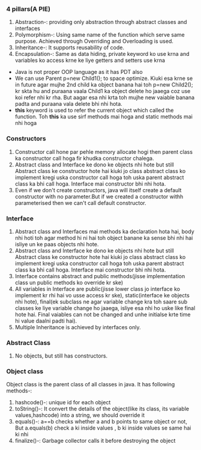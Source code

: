 ### 4 pillars(A PIE)
1. Abstraction-: providing only abstraction through abstract classes and interfaces
2. Polymorphism-: Using same name of the function which serve same purpose. Achieved through Overriding and Overloading is used.
3. Inheritance-: It supports reusability of code.
4. Encapsulation-: Same as data hiding, private keyword ko use krna and variables ko access krne ke liye getters and setters use krna

- Java is not proper OOP language as it has PDT also
- We can use Parent p=new Child1(); to space optimize. Kiuki esa krne se in future agar mujhe 2nd child ka object banana hai toh p=new Child2(); kr skta hu and puraana vaala Child1 ka object delete ho jaaega coz use koi refer nhi kr rha. But aagar esa nhi krta toh mujhe new vaiable banana padta and puraana vala delete bhi nhi hota.
- **this** keyword is used to refer the current object which called the function. Toh **this** ka use sirf methods mai hoga and static methods mai nhi hoga

### Constructors
1. Constructor call hone par pehle memory allocate hogi then parent class ka constructor call hoga fir khudka constructor chalega.
2. Abstract class and Interface ke dono ke objects nhi hote but still Abstract class ke constructor hote hai kiuki jo class abstract class ko implement kregi uska constructor call hoga toh uska parent abstract class ka bhi call hoga. Interface mai constructor bhi nhi hota.
3. Even if we don't create constructors, java will itself create a default constructor with no parameter.But if we created a constructor withh parameterised then we can't call default constructor.

### Interface
1. Abstract class and Interfaces mai methods ka declaration hota hai, body nhi hoti toh agar method hi ni hai toh object banane ka sense bhi nhi hai isliye un ke paas objects nhi hote.
2. Abstract class and Interface ke dono ke objects nhi hote but still Abstract class ke constructor hote hai kiuki jo class abstract class ko implement kregi uska constructor call hoga toh uska parent abstract class ka bhi call hoga. Interface mai constructor bhi nhi hota.
3. Interface contains abstract and public methods(jisse implementation class un public methods ko override kr ske)
4. All variables in Interface are public(jisse lower class jo interface ko implement kr rhi hai vo usse access kr ske), static(interface ke objects nhi hote), final(ek subclass ne agar variable change kra toh saare sub classes ke liye variable change ho jaaega, isliye esa nhi ho uske like final hote hai. Final vaiables can not be changed and unhe initialse krte time hi value daalni padti hai).
5. Multiple Inheritance is achieved by interfaces only.

### Abstract Class
1. No objects, but still has constructors.

### Object class
Object class is the parent class of all classes in java. It has following methods-: 
1. hashcode()-: unique id for each object
2. toString()-: It convert the details of the object(like its class, its variable values,hashcode) into a string, we should override it
3. equals()-: a==b checks whether a and b points to same object or not, But a.equals(b) check a ki inside values , b ki inside values se same hai ki nhi
4. finalize()-: Garbage collector calls it before destroying the object